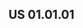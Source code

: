 ## US 01.01.01
[]("https://raw.githubusercontent.com/CMPUT301W21T04/Crowder/master/doc/Storyboard/Add%20Experiment.png")
